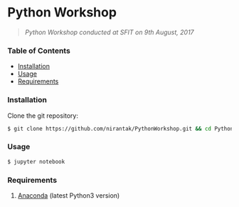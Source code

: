 # Python Workshop
> *Python Workshop conducted at SFIT on 9th August, 2017*

### Table of Contents
* [Installation](#installation)
* [Usage](#usage)
* [Requirements](#requirements)

### Installation
Clone the git repository:
```bash
$ git clone https://github.com/nirantak/PythonWorkshop.git && cd PythonWorkshop
```

### Usage
```bash
$ jupyter notebook
```

### Requirements
1. [Anaconda](https://www.continuum.io/downloads#windows) (latest Python3 version)

